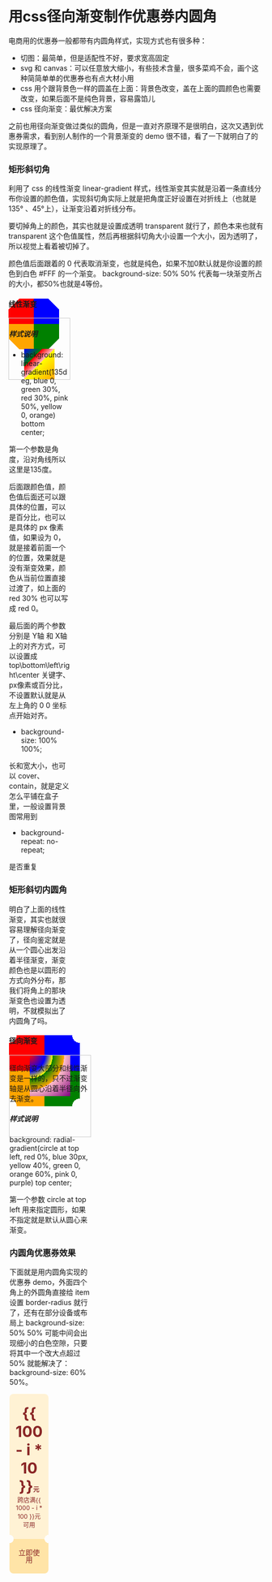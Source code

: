 # 用css径向渐变制作优惠券内圆角

电商用的优惠券一般都带有内圆角样式，实现方式也有很多种：

* 切图：最简单，但是适配性不好，要求宽高固定
* svg 和 canvas：可以任意放大缩小，有些技术含量，很多菜鸡不会，画个这种简简单单的优惠券也有点大材小用
* css 用个跟背景色一样的圆盖在上面：背景色改变，盖在上面的圆颜色也需要改变，如果后面不是纯色背景，容易露馅儿
* css 径向渐变：最优解决方案

之前也用径向渐变做过类似的圆角，但是一直对齐原理不是很明白，这次又遇到优惠券需求，看到别人制作的一个背景渐变的 demo 很不错，看了一下就明白了的实现原理了。

### 矩形斜切角
<p>利用了 css 的线性渐变 linear-gradient 样式，线性渐变其实就是沿着一条直线分布你设置的颜色值，实现斜切角实际上就是把角度正好设置在对折线上（也就是 135° 、45°上），让渐变沿着对折线分布。</p>
<p>要切掉角上的颜色，其实也就是设置成透明 transparent 就行了，颜色本来也就有 transparent 这个色值属性，然后再根据斜切角大小设置一个大小，因为透明了，所以视觉上看着被切掉了。</p>
<p>颜色值后面跟着的 0 代表取消渐变，也就是纯色，如果不加0默认就是你设置的颜色到白色 #FFF 的一个渐变。  background-size: 50% 50% 代表每一块渐变所占的大小，都50%也就是4等份。</p>
<div class="chamfer" />

#### 线性渐变
<div class="linear-gradient" />

##### 样式说明

* background: linear-gradient(135deg, blue 0, green 30%, red 30%, pink 50%, yellow 0, orange)  bottom center;

第一个参数是角度，沿对角线所以这里是135度。

后面跟颜色值，颜色值后面还可以跟具体的位置，可以是百分比，也可以是具体的 px 像素值，如果设为 0，就是接着前面一个的位置，效果就是没有渐变效果，颜色从当前位置直接过渡了，如上面的 red 30% 也可以写成 red 0。

最后面的两个参数分别是 Y轴 和 X轴上的对齐方式，可以设置成 top\bottom\left\right\center 关键字、px像素或百分比，不设置默认就是从左上角的 0 0 坐标点开始对齐。

* background-size: 100% 100%;

长和宽大小，也可以 cover、contain，就是定义怎么平铺在盒子里，一般设置背景图常用到

* background-repeat: no-repeat;

 是否重复

### 矩形斜切内圆角
<p>明白了上面的线性渐变，其实也就很容易理解径向渐变了，径向鉴定就是从一个圆心出发沿着半径渐变，渐变颜色也是以圆形的方式向外分布，那我们将角上的那块渐变色也设置为透明，不就模拟出了内圆角了吗。</p>
<div class="chamfer-circle" />

#### 径向渐变
<div class="radial-gradient" />

径向渐变大部分和线性渐变是一样的，只不过渐变轴是从圆心沿着半径向外去渐变。

##### 样式说明
background: radial-gradient(circle at top left, red 0%, blue 30px, yellow 40%, green 0, orange 60%, pink 0, purple) top center;

第一个参数 circle at top left 用来指定圆形，如果不指定就是默认从圆心来渐变。

### 内圆角优惠券效果

<p>下面就是用内圆角实现的优惠券 demo，外面四个角上的外圆角直接给 item 设置 border-radius 就行了，还有在部分设备或布局上 background-size: 50% 50% 可能中间会出现细小的白色空隙，只要将其中一个改大点超过 50% 就能解决了：background-size: 60% 50%。</p>
<div class="coupon">
  <div class="item" :class="'item-status-' + i" v-for="(c, i) in 3" :key="i">
    <div class="money">
      <p class="num">{{ 100 - i * 10 }}<small>元</small></p>
      <span class="des">跨店满{{ 1000 - i * 100 }}元可用</span>
    </div>
    <div class="btn">立即使用</div>
  </div>
</div>

<style>
/* 矩形斜切角 */
.chamfer {
  width: 100px;
  height: 100px;
  background: linear-gradient(135deg, transparent 15px, red 0) top left,
  linear-gradient(-135deg, transparent 15px, blue 0) top right,
  linear-gradient(-45deg, transparent 15px, green 0) bottom right,
  linear-gradient(45deg, transparent 15px, orange 0) bottom left;
  background-size: 50px 50px;
  background-repeat: no-repeat;
}

.linear-gradient {
  width: 120px;
  height: 120px;
  border: 1px solid #CCC;
  background: linear-gradient(135deg, blue 0, green 30%, red 30%, pink 50%, yellow 0, orange) bottom center;
  background-size: 50% 50%;
  background-repeat: no-repeat;
}

/* 矩形斜切内圆角 */
.chamfer-circle {
  width: 140px;
  height: 140px;
  background: radial-gradient(circle at top left, transparent 15px, red 0) top left,
  radial-gradient(circle at top right, transparent 15px, blue 0) top right,
  radial-gradient(circle at bottom right, transparent 15px,green 0) bottom right,
  radial-gradient(circle at bottom left, transparent 15px, orange 0) bottom left;
  background-size: 70px 50%;
  background-repeat: no-repeat;
}

.radial-gradient {
  width: 160px;
  height: 160px;
  border: 1px solid #CCC;
  background: radial-gradient(circle at top left, red 0%, blue 30px, yellow 40%, green 0, orange 60%, pink 0, purple) top center;
  background-size: 50% 50%;
  background-repeat: no-repeat;
}

/* 内圆角优惠券 */
.coupon {
  display: grid;
  grid-template-columns: 1fr 1fr 1fr;
  grid-column-gap: 28px;
  grid-row-gap: 28px;
}

.item {
  text-align: center;
  color: #8A2626
}

.money {
  border-radius: 8px;
  padding: 20px 12px;
  background: radial-gradient(circle at top left, #FFF2D4, #FFF2D4 0) top left,
  radial-gradient(circle at top right, #FFF2D4, #FFF2D4 0) top right,
  radial-gradient(circle at bottom right, transparent 8px, #FFF2D4 0) bottom right,
  radial-gradient(circle at bottom left, transparent 8px, #FFF2D4 0) bottom left;
  background-size: 60% 50%;
  background-repeat: no-repeat;
}

.num {
  font-size: 30px;
  font-weight: bold;
  margin: 0;
}

.num small {
  font-size: 12px;
}

.des {
  font-size: 12px;
}

.btn {
  border-radius: 8px;
  padding: 20px 12px;
  background: radial-gradient(circle at top left, transparent 8px, #FFE4A7 0) top left,
  radial-gradient(circle at top right, transparent 8px, #FFE4A7 0) top right,
  radial-gradient(circle at bottom right, #FFE4A7, #FFE4A7 0) bottom right,
  radial-gradient(circle at bottom left, #FFE4A7, #FFE4A7 0) bottom left;
  background-size: 60% 50%;
  background-repeat: no-repeat;
  font-size: 14px;
  color: #8A2626;
  font-weight: 500;
  line-height: 1;
}
</style>